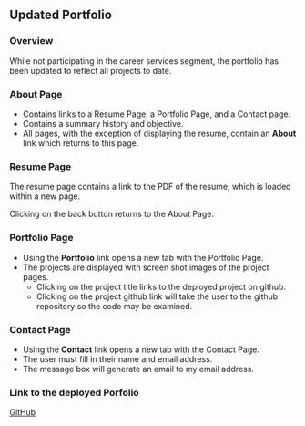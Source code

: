 ## Updated Portfolio

### Overview

While not participating in the career services segment, the portfolio has been updated to reflect all projects to date.

### About Page

* Contains links to a Resume Page, a Portfolio Page, and a Contact page.
* Contains a summary history and objective.
* All pages, with the exception of displaying the resume, contain an
**About** link which returns to this page.

### Resume Page

The resume page contains a link to the PDF of the resume, which is loaded
within a new page.

Clicking on the back button returns to the About Page.

### Portfolio Page

* Using the **Portfolio** link opens a new tab with the Portfolio Page.
* The projects are displayed with screen shot images of the project pages.
    * Clicking on the project title links to the deployed project on github.
    * Clicking on the project github link will take the user to the github
    repository so the code may be examined.

### Contact Page

* Using the **Contact** link opens a new tab with the Contact Page.
* The user must fill in their name and email address.
* The message box will generate an email to my email address.

### Link to the deployed Porfolio

[GitHub](https://rossnr3.github.io/Updated-Portfolio/ "Updated Portfolio")
